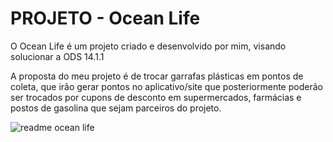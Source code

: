 # PROJETO - Ocean Life
O Ocean Life é um projeto criado e desenvolvido por mim, visando solucionar a ODS 14.1.1

A proposta do meu projeto é de trocar garrafas plásticas em pontos de coleta, que irão gerar pontos no aplicativo/site que posteriormente poderão ser trocados por cupons de desconto em supermercados, farmácias e postos de gasolina que sejam parceiros do projeto.


![readme ocean life](https://github.com/m4riah/Projeto_OceanLife/assets/97889961/e0597f28-97d4-4d32-9df0-9c159f412b54)
